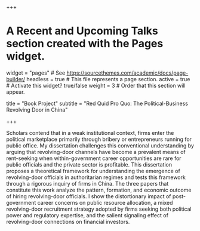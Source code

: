 +++
# A Recent and Upcoming Talks section created with the Pages widget.

widget = "pages" # See https://sourcethemes.com/academic/docs/page-builder/
headless = true  # This file represents a page section.
active = true  # Activate this widget? true/false
weight = 3 # Order that this section will appear.

title = "Book Project"
subtitle = "Red Quid Pro Quo: The Political-Business Revolving Door in China"

+++

Scholars contend that in a weak institutional context, firms enter the political marketplace primarily through bribery or entrepreneurs running for public office. My dissertation challenges this conventional understanding by arguing that revolving-door channels have become a prevalent means of rent-seeking when within-government career opportunities are rare for public officials and the private sector is profitable. This dissertation proposes a theoretical framework for understanding the emergence of revolving-door officials in authoritarian regimes and tests this framework through a rigorous inquiry of firms in China. The three papers that constitute this work analyze the pattern, formation, and economic outcome of hiring revolving-door officials. I show the distortionary impact of post-government career concerns on public resource allocation, a mixed revolving-door recruitment strategy adopted by firms seeking both political power and regulatory expertise, and the salient signaling effect of revolving-door connections on financial investors.


